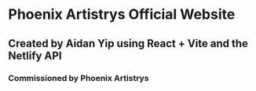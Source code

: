 # Phoenix Artistrys Official Website

## Created by Aidan Yip using React + Vite and the Netlify API

### Commissioned by Phoenix Artistrys
